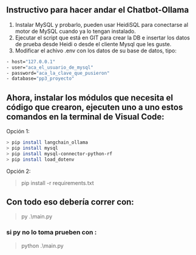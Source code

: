 ## Instructivo para hacer andar el Chatbot-Ollama

1. Instalar MySQL y probarlo, pueden usar HeidiSQL para conectarse al motor de MySQL cuando ya lo tengan instalado.
2. Ejecutar el script que está en GIT para crear la DB e insertar los datos de prueba desde Heidi o desde el cliente Mysql que les guste.
3. Modificar el achivo .env con los datos de su base de datos, tipo:

```bash
- host="127.0.0.1"
- user="aca_el_usuario_de_mysql"
- password="aca_la_clave_que_pusieron"
- database="pp3_proyecto"
```

## Ahora, instalar los módulos que necesita el código que crearon, ejecuten uno a uno estos comandos en la terminal de Visual Code:

Opción 1:

```bash
> pip install langchain_ollama
> pip install mysql
> pip install mysql-connector-python-rf
> pip install load_dotenv
```

Opción 2:

> pip install -r requirements.txt

## Con todo eso debería correr con:

> py .\main.py

### si py no lo toma prueben con :

> python .\main.py
